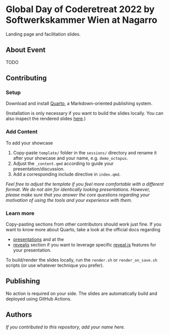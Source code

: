 # Global Day of Coderetreat 2022 by Softwerkskammer Wien at Nagarro

Landing page and facilitation slides.

## About Event

TODO

## Contributing

### Setup

Download and install [Quarto](https://quarto.org/), a Markdown-oriented publishing system.

(Installation is only necessary if you want to build the slides locally. You can also inspect
the rendered slides [here](TODO).)

### Add Content

To add your showcase
1. Copy-paste `template/` folder in the `sessions/` directory and rename it after your showcase and your name,
   e.g. `demo_octopus`.
1. Adjust the `_content.qmd` according to guide your presentation/discussion.
1. Add a corresponding include directive in `index.qmd`.

*Feel free to adjust the template if you feel more comfortable with a different format. We do not aim for
identically looking presentations. However, please make sure that you answer the core questions regarding
your motivation of using the tools and your experience with them.*

### Learn more

Copy-pasting sections from other contributors should work just fine.
If you want to know more about Quarto, take a look at the official docs regarding
* [presentations](https://quarto.org/docs/presentations/) and at the
* [revealjs](https://quarto.org/docs/presentations/revealjs/) section if you want to leverage
  specific [reveal.js](https://revealjs.com/) features for your presentation.

To build/render the slides locally, run the `render.sh` or `render_on_save.sh` scripts
(or use whatever technique you prefer).

## Publishing

No action is required on your side. The slides are automatically build and deployed
using GitHub Actions.

## Authors

*If you contributed to this repository, add your name here.*
